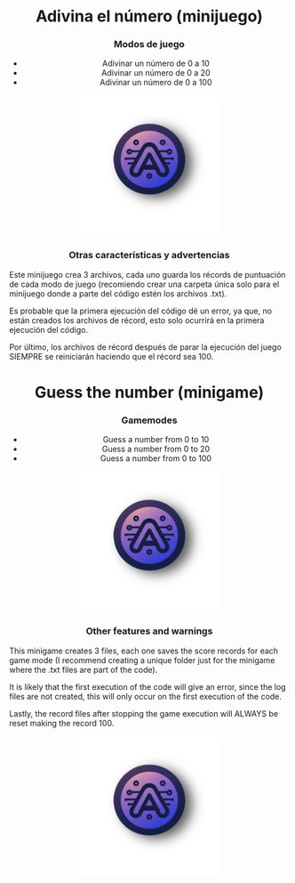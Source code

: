 <h1 align="center"> Adivina el número (minijuego) </h1>

<h3 align="center"> Modos de juego </h5>
<div align="center">
<ul>
    <li>Adivinar un número de 0 a 10</li>
    <li>Adivinar un número de 0 a 20</li>
    <li>Adivinar un número de 0 a 100</li>
</ul>
</div>
<div align="center">
<img src="logo.png" width="50%">
</div>

<h3 align="center">Otras características y advertencias</h3>

<p>Este minijuego crea 3 archivos, cada uno guarda los récords de puntuación de cada modo de juego (recomiendo crear una carpeta única solo para el minijuego donde a parte del código estén los archivos .txt).

Es probable que la primera ejecución del código dé un error, ya que, no están creados los archivos de récord, esto solo ocurrirá en la primera ejecución del código.

Por último, los archivos de récord después de parar la ejecución del juego SIEMPRE se reiniciarán haciendo que el récord sea 100.

</p>

<h1 align="center"> Guess the number (minigame) </h1>

<h3 align="center"> Gamemodes </h5>
<div align="center">
<ul align="center">
    <li>Guess a number from 0 to 10</li>
    <li>Guess a number from 0 to 20</li>
    <li>Guess a number from 0 to 100</li>
</ul>
</div>
<div align="center">
<img src="logo.png" width="50%">
</div>


<h3 align="center">Other features and warnings</h3>

<p>This minigame creates 3 files, each one saves the score records for each game mode (I recommend creating a unique folder just for the minigame where the .txt files are part of the code). 

It is likely that the first execution of the code will give an error, since the log files are not created, this will only occur on the first execution of the code. 

Lastly, the record files after stopping the game execution will ALWAYS be reset making the record 100.
</p>

<div align="center">
<img src="logo.png" width="50%">
</div>

